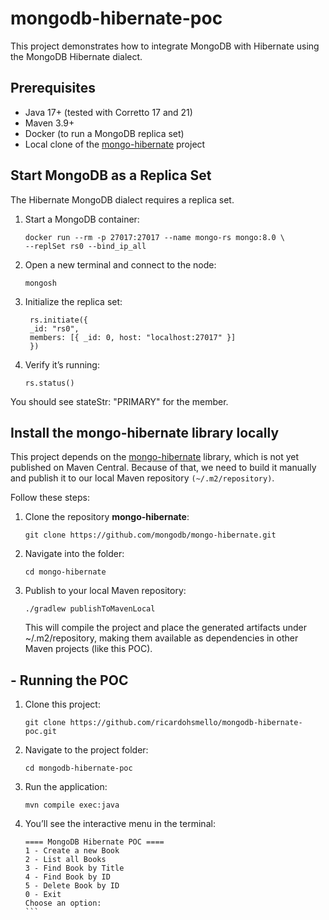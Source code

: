 # mongodb-hibernate-poc

This project demonstrates how to integrate MongoDB with Hibernate using the MongoDB Hibernate dialect.

## Prerequisites

- Java 17+ (tested with Corretto 17 and 21)
- Maven 3.9+
- Docker (to run a MongoDB replica set)
- Local clone of the [mongo-hibernate](https://github.com/mongodb/mongo-hibernate) project

## Start MongoDB as a Replica Set
The Hibernate MongoDB dialect requires a replica set.
1. Start a MongoDB container:
    ```
    docker run --rm -p 27017:27017 --name mongo-rs mongo:8.0 \
    --replSet rs0 --bind_ip_all
    ```
2. Open a new terminal and connect to the node:
   ```
   mongosh
   ```
3. Initialize the replica set:
   ```
    rs.initiate({
    _id: "rs0",
    members: [{ _id: 0, host: "localhost:27017" }]
    })
    ```
4. Verify it’s running:
   ```
   rs.status()
   ```
You should see stateStr: "PRIMARY" for the member.

## Install the mongo-hibernate library locally
This project depends on the [mongo-hibernate](https://github.com/mongodb/mongo-hibernate)
library, which is not yet published on Maven Central.
Because of that, we need to build it manually and publish it to our local Maven repository `(~/.m2/repository)`.

Follow these steps:
1. Clone the repository **mongo-hibernate**:
   ```
   git clone https://github.com/mongodb/mongo-hibernate.git
   ```
2. Navigate into the folder:
   ```
   cd mongo-hibernate
   ```
3. Publish to your local Maven repository:
   ```
   ./gradlew publishToMavenLocal
    ```
    This will compile the project and place the generated artifacts under ~/.m2/repository, making them available as dependencies in other Maven projects (like this POC).
 
## - Running the POC
1. Clone this project:
   ```
   git clone https://github.com/ricardohsmello/mongodb-hibernate-poc.git
   ```
2. Navigate to the project folder:
   ```
   cd mongodb-hibernate-poc
   ```
3. Run the application:
   ```
   mvn compile exec:java
   ```
4. You’ll see the interactive menu in the terminal:
    ````
    ==== MongoDB Hibernate POC ====
    1 - Create a new Book
    2 - List all Books
    3 - Find Book by Title
    4 - Find Book by ID
    5 - Delete Book by ID
    0 - Exit
    Choose an option:
    ```
